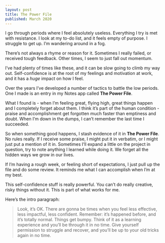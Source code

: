 ```yaml
---
layout: post
title: The Power File
published: March 2020
---
```


I go through periods where I feel absolutely useless. Everything I try is met with resistance. I look at my to-do list, and it feels empty of purpose. I struggle to get up. I’m wandering around in a fog.

There’s not always a rhyme or reason for it. Sometimes I really failed, or received tough feedback. Other times, I seem to just fall out momentum.

I’ve had plenty of times like these, and it can be slow going to climb my way out. Self-confidence is at the root of my feelings and motivation at work, and it has a _huge_ impact on how I feel.

Over the years I’ve developed a number of tactics to battle the low periods. One I made is an entry in my Notes app called **The Power File**.

What I found is - when I’m feeling great, flying high, great things happen and I completely forget about them. I think it’s part of the human condition - praise and accomplishment get forgotten much faster than emptiness and doubt. When I’m down in the dumps, I can’t remember the last time I succeeded.

So when something good happens, I stash evidence of it in **The Power File**. No rules really. If I receive some praise, I might put it in verbatim, or I might just put a mention of it in. Sometimes I‘ll expand a little on the project in question, try to note anything I learned while doing it. We forget all the hidden ways we grow in our lives.

If I’m having a rough week, or feeling short of expectations, I just pull up the file and do some review. It reminds me what I can accomplish when I’m at my best.

This self-confidence stuff is really powerful. You can’t do really creative, risky things without it. This is part of what works for me.

Here’s the intro paragraph:

> Look, it’s OK. There are gonna be times when you feel less effective, less impactful, less confident. Remember: it’s happened before, and it’s totally normal. Things get bumpy. Think of it as a learning experience and you’ll be through it in no time. Give yourself permission to struggle and recover, and you’ll be up to your old tricks again in no time.
